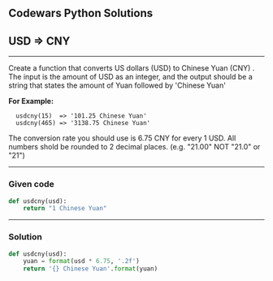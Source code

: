 
Codewars Python Solutions
---
## USD => CNY <br>
---
Create a function that converts US dollars (USD) to Chinese Yuan (CNY) . The input is the amount of USD as an integer, and the output should be a string that states the amount of Yuan followed by 'Chinese Yuan'

**For Example:**
```
  usdcny(15)  => '101.25 Chinese Yuan'
  usdcny(465) => '3138.75 Chinese Yuan'
```
The conversion rate you should use is 6.75 CNY for every 1 USD. All numbers shold be rounded to 2 decimal places. (e.g. "21.00" NOT "21.0" or "21")

---
### Given code
```python
def usdcny(usd):
    return "1 Chinese Yuan"
```
---
### Solution
```python
def usdcny(usd):
    yuan = format(usd * 6.75, '.2f')
    return '{} Chinese Yuan'.format(yuan)
```

